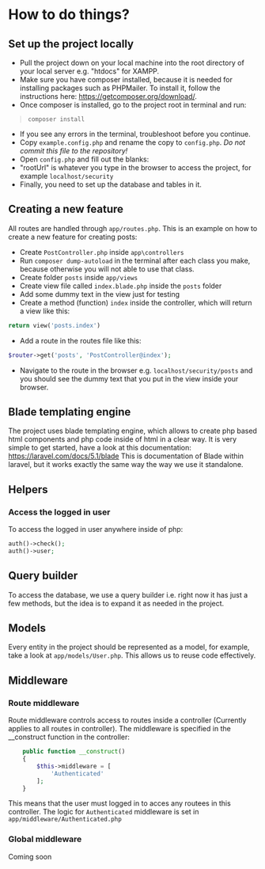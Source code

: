 # How to do things?

## Set up the project locally
* Pull the project down on your local machine into the root directory of your local server e.g. "htdocs" for XAMPP. 
* Make sure you have composer installed, because it is needed for installing packages such as PHPMailer. To install it, follow the instructions here: https://getcomposer.org/download/.
* Once composer is installed, go to the project root in terminal and run:
> `composer install`
* If you see any errors in the terminal, troubleshoot before you continue.
* Copy `example.config.php` and rename the copy to `config.php`. _Do not commit this file to the repository!_
* Open `config.php` and fill out the blanks:
* "rootUrl" is whatever you type in the browser to access the project, for example `localhost/security`
* Finally, you need to set up the database and tables in it.

## Creating a new feature
All routes are handled through `app/routes.php`. This is an example on how to create a new feature for creating posts:
* Create `PostController.php` inside `app\controllers`
* Run `composer dump-autoload` in the terminal after each class you make, because otherwise you will not able to use that class.
* Create folder `posts` inside `app/views`
* Create view file called `index.blade.php` inside the `posts` folder
* Add some dummy text in the view just for testing
* Create a method (function) `index` inside the controller, which will return a view like this:
```php
return view('posts.index')
```
* Add a route in the routes file like this:
```php
$router->get('posts', 'PostController@index');
```
* Navigate to the route in the browser e.g. `localhost/security/posts` and you should see the dummy text that you put in the view inside your browser.

## Blade templating engine
The project uses blade templating engine, which allows to create php based html components and php code inside of html in a clear way.
It is very simple to get started, have a look at this documentation:
https://laravel.com/docs/5.1/blade
This is documentation of Blade within laravel, but it works exactly the same way the way we use it standalone. 

## Helpers
### Access the logged in user
To access the logged in user anywhere inside of php:

```php
auth()->check();
auth()->user;
```

## Query builder
To access the database, we use a query builder i.e. right now it has just a few methods, but the idea is to expand it as needed in the project. 

## Models
Every entity in the project should be represented as a model, for example, take a look at `app/models/User.php`. This allows us to reuse code effectively.

## Middleware
### Route middleware
Route middleware controls access to routes inside a controller (Currently applies to all routes in controller). The middleware is specified in the __construct function in the controller:
```php
    public function __construct()
    {
        $this->middleware = [
            'Authenticated'
        ];
    }
```
This means that the user must logged in to acces any routees in this controller. The logic for `Authenticated` middleware is set in `app/middleware/Authenticated.php`

### Global middleware
Coming soon

